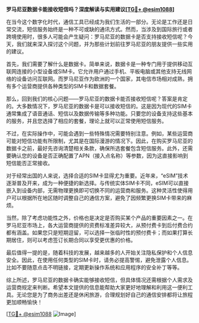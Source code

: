 **罗马尼亚数据卡能接收短信吗？深度解读与实用建议[[TG💪+ @esim1088](https://t.me/s/esim1088)]**

在当今这个数字化时代，通信工具已经成为我们生活的一部分。无论是工作还是日常交流，短信服务始终是一种不可或缺的通讯方式。然而，当涉及到国际旅行或者跨境使用时，很多人可能会产生疑问：罗马尼亚的数据卡是否支持接收短信呢？今天，我们就来深入探讨这个问题，并为那些计划前往罗马尼亚的朋友提供一些实用的建议。

首先，我们需要了解什么是数据卡。简单来说，数据卡是一种专门用于提供移动互联网连接的小型设备或SIM卡。它允许用户通过手机、平板电脑或其他支持无线网络的设备访问互联网。而罗马尼亚作为欧洲的一个国家，其电信市场相对成熟，拥有多个运营商提供各种类型的SIM卡和数据套餐。

那么，回到我们的核心问题——罗马尼亚的数据卡能否接收短信呢？答案是肯定的。大多数情况下，罗马尼亚的数据卡是可以接收短信的。这是因为现代的SIM卡通常集成了语音通话、短信以及数据传输等多种功能。只要您的设备支持这些基本的服务，并且您选择了相应的套餐，理论上就可以正常使用短信服务。

不过，在实际操作中，可能会遇到一些特殊情况需要特别注意。例如，某些运营商可能对短信功能有所限制，尤其是在国际漫游的情况下。因此，在购买罗马尼亚的数据卡之前，最好先咨询清楚相关条款，确保所选套餐包含短信服务。此外，还需要确认您的设备是否正确配置了APN（接入点名称）等参数，因为这直接影响到短信能否正常接收。

对于经常出国的人来说，选择合适的SIM卡显得尤为重要。近年来，“eSIM”技术逐渐普及开来，成为一种便捷的新选择。与传统实体SIM卡不同，eSIM可以直接嵌入到设备内部，无需物理更换即可切换不同的运营商和服务。这种灵活性使得用户可以根据所在地区随时调整自己的通信方案，避免了因频繁更换SIM卡带来的麻烦。

当然，除了考虑功能性之外，价格也是决定是否购买某个产品的重要因素之一。在罗马尼亚市场上，各大运营商提供的资费标准差异较大，从预付费卡到后付费合约都有涵盖。如果您只是短期逗留，可以选择一张临时性的预付费卡；而如果打算长期居住，则可以考虑签订长期合同以享受更优惠的价格。

最后值得一提的是，随着科技的发展，越来越多的人开始关注隐私保护和个人信息安全。因此，在使用任何类型的SIM卡时，请务必提高警惕，避免泄露个人信息。比如不要随意点击不明链接，定期更新操作系统和应用程序的安全补丁等等。

综上所述，罗马尼亚的数据卡确实能够接收短信，但具体情况还需根据个人需求及运营商规定来判断。希望本文提供的信息能帮助大家更好地理解和利用这一便利工具。无论您是为了商务出差还是休闲旅游，合理规划好自己的通信安排都将让旅程更加顺畅愉快！

[[TG💪+ @esim1088](https://t.me/s/esim1088) ![Image](https://i.postimg.cc/4NQfJmqS/Snipaste-2025-05-13-00-14-12.png)]